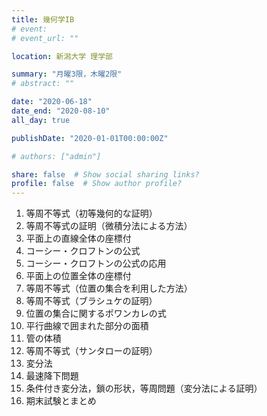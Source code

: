 ```yaml
---
title: 幾何学IB
# event: 
# event_url: ""

location: 新潟大学 理学部

summary: "月曜3限，木曜2限"
# abstract: ""

date: "2020-06-18"
date_end: "2020-08-10"
all_day: true

publishDate: "2020-01-01T00:00:00Z"

# authors: ["admin"]

share: false  # Show social sharing links?
profile: false  # Show author profile?
---
```


1. 等周不等式（初等幾何的な証明）
2. 等周不等式の証明（微積分法による方法）
3. 平面上の直線全体の座標付
4. コーシー・クロフトンの公式
5. コーシー・クロフトンの公式の応用
6. 平面上の位置全体の座標付
7. 等周不等式（位置の集合を利用した方法）
8. 等周不等式（ブラシュケの証明）
9. 位置の集合に関するポワンカレの式
10. 平行曲線で囲まれた部分の面積
11. 管の体積
12. 等周不等式（サンタローの証明）
13. 変分法
14. 最速降下問題
15. 条件付き変分法，鎖の形状，等周問題（変分法による証明）
16. 期末試験とまとめ
